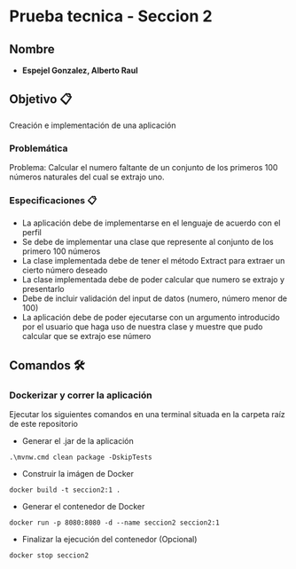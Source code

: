 # Prueba tecnica - Seccion 2

## Nombre 
* **Espejel Gonzalez, Alberto Raul**

## Objetivo 📋
Creación e implementación de una aplicación

### Problemática

Problema: Calcular el numero faltante de un conjunto de los primeros 100 números naturales del cual se extrajo uno.

### Especificaciones 📋

* La aplicación debe de implementarse en el lenguaje de acuerdo con el perfil 		
* Se debe de implementar una clase que represente al conjunto de los primero 100 números
* La clase implementada debe de tener el método Extract para extraer un cierto número deseado
* La clase implementada debe de poder calcular que numero se extrajo y presentarlo
* Debe de incluir validación del input de datos (numero, número menor de 100)
* La aplicación debe de poder ejecutarse con un argumento introducido por el usuario que haga uso de nuestra clase y muestre que pudo calcular que se extrajo ese número

## Comandos 🛠

### Dockerizar y correr la aplicación
Ejecutar los siguientes comandos en una terminal situada en la carpeta raíz de este repositorio
* Generar el .jar de la aplicación
```
.\mvnw.cmd clean package -DskipTests
```
* Construir la imágen de Docker
```
docker build -t seccion2:1 .
```
* Generar el contenedor de Docker
```
docker run -p 8080:8080 -d --name seccion2 seccion2:1
```
* Finalizar la ejecución del contenedor (Opcional)
```
docker stop seccion2
```
